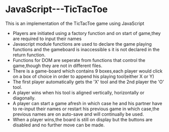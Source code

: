 # JavaScript---TicTacToe
This is an implementation of the TicTacToe game using JavaScript
* Players are initiated using a factory function and on start of game,they are required to input their names
* Javascript module functions are used to declare the game playing functions and the gameboard is inaccessible s it is not declared in the return function.
* Functions for DOM are seperate from functions that control the game,though they are not in different files.
* There is a game-board which contains 9 boxes,each player would click on a box of choice in order to append his playing tool(either X or Y)
* The first player automatically gets the 'X' tool and the 2nd player the 'O' tool.
* A player wins when his tool is aligned vertically, horizontally or diagonally.
* A player can start a game afresh in which case he and his partner have to re-input their names or restart his previous game in which case,the previous names are on auto-save and will continually be used.
* When a player wins,the board is still on display but the buttons are disabled and no further move can be made.
